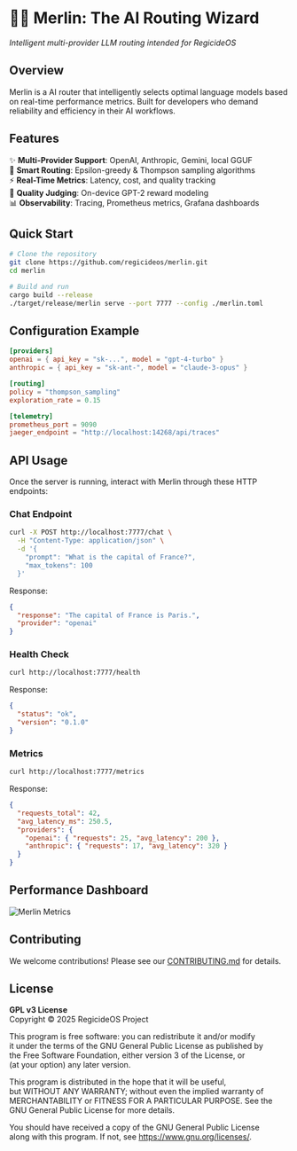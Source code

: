 # 🧙‍♂️ Merlin: The AI Routing Wizard  
*Intelligent multi-provider LLM routing intended for RegicideOS*  

## Overview  
Merlin is a AI router that intelligently selects optimal language models based on real-time performance metrics. Built for developers who demand reliability and efficiency in their AI workflows.

## Features  
✨ **Multi-Provider Support**: OpenAI, Anthropic, Gemini, local GGUF  
🎯 **Smart Routing**: Epsilon-greedy & Thompson sampling algorithms  
⚡️ **Real-Time Metrics**: Latency, cost, and quality tracking  
🔮 **Quality Judging**: On-device GPT-2 reward modeling  
📊 **Observability**: Tracing, Prometheus metrics, Grafana dashboards  

## Quick Start  
```bash
# Clone the repository
git clone https://github.com/regicideos/merlin.git
cd merlin

# Build and run
cargo build --release
./target/release/merlin serve --port 7777 --config ./merlin.toml
```

## Configuration Example  
```toml
[providers]
openai = { api_key = "sk-...", model = "gpt-4-turbo" }
anthropic = { api_key = "sk-ant-", model = "claude-3-opus" }

[routing]
policy = "thompson_sampling"
exploration_rate = 0.15

[telemetry]
prometheus_port = 9090
jaeger_endpoint = "http://localhost:14268/api/traces"
```

## API Usage

Once the server is running, interact with Merlin through these HTTP endpoints:

### Chat Endpoint
```bash
curl -X POST http://localhost:7777/chat \
  -H "Content-Type: application/json" \
  -d '{
    "prompt": "What is the capital of France?",
    "max_tokens": 100
  }'
```

Response:
```json
{
  "response": "The capital of France is Paris.",
  "provider": "openai"
}
```

### Health Check
```bash
curl http://localhost:7777/health
```

Response:
```json
{
  "status": "ok",
  "version": "0.1.0"
}
```

### Metrics
```bash
curl http://localhost:7777/metrics
```

Response:
```json
{
  "requests_total": 42,
  "avg_latency_ms": 250.5,
  "providers": {
    "openai": { "requests": 25, "avg_latency": 200 },
    "anthropic": { "requests": 17, "avg_latency": 320 }
  }
}
```

## Performance Dashboard  
![Merlin Metrics](https://via.placeholder.com/600x300?text=Merlin+Performance+Dashboard)

## Contributing  
We welcome contributions! Please see our [CONTRIBUTING.md](CONTRIBUTING.md) for details.

## License  
**GPL v3 License**  
Copyright © 2025 RegicideOS Project  

This program is free software: you can redistribute it and/or modify  
it under the terms of the GNU General Public License as published by  
the Free Software Foundation, either version 3 of the License, or  
(at your option) any later version.  

This program is distributed in the hope that it will be useful,  
but WITHOUT ANY WARRANTY; without even the implied warranty of  
MERCHANTABILITY or FITNESS FOR A PARTICULAR PURPOSE. See the  
GNU General Public License for more details.  

You should have received a copy of the GNU General Public License  
along with this program. If not, see <https://www.gnu.org/licenses/>.

